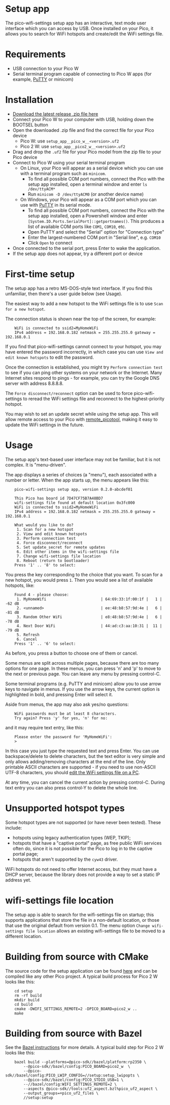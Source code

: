# Setup app

The pico-wifi-settings setup app has an interactive, text mode user
interface which you can access by USB. Once installed on your Pico,
it allows you to search for WiFi hotspots and create/edit
the WiFi settings file.

# Requirements

 - USB connection to your Pico W
 - Serial terminal program capable of connecting to Pico W apps
   (for example, [PuTTY](https://www.chiark.greenend.org.uk/~sgtatham/putty/latest.html)
   or minicom)
 
# Installation

 - [Download the latest release .zip file here](https://github.com/jwhitham/pico-wifi-settings/releases)
 - Connect your Pico W to your computer with USB, holding down the BOOTSEL button
 - Open the downloaded .zip file and find the correct file for your Pico device
   - Pico W: use `setup_app__pico_w__<version>.uf2`
   - Pico 2 W: use `setup_app__pico2_w__<version>.uf2`
 - Drag and drop the `.uf2` file for your Pico model from the zip file to your Pico device
 - Connect to Pico W using your serial terminal program
   - On Linux, your Pico will appear as a serial device which you can use
     with a terminal program such as `minicom`.
     - To find all possible COM port numbers, connect the Pico with the setup app installed,
       open a terminal window and enter `ls /dev/ttyACM*`
     - Run `minicom -D /dev/ttyACM0` (or another device name)
   - On Windows, your Pico will appear as a COM port which you can use
     with [PuTTY](https://www.chiark.greenend.org.uk/~sgtatham/putty/latest.html) in its
     serial mode.
     - To find all possible COM port numbers, connect the Pico with the setup app installed,
       open a Powershell window and enter `[System.IO.Ports.SerialPort]::getportnames()`.
       This produces a list of available COM ports like `COM1`, `COM10`, etc.
     - Open PuTTY and select the "Serial" option for "Connection type"
     - Enter the largest-numbered COM port in "Serial line", e.g. `COM10`
     - Click `Open` to connect
 - Once connected to the serial port, press Enter to wake the application.
 - If the setup app does not appear, try a different port or device

# First-time setup

The setup app has a retro MS-DOS-style text interface. If you find this unfamiliar,
then there's a user guide below (see Usage).

The easiest way to add a new hotspot to the WiFi settings file is to use
`Scan for a new hotspot`.

The connection status is shown near the top of the screen, for example:
```
    WiFi is connected to ssid2=MyHomeWiFi
    IPv4 address = 192.168.0.182 netmask = 255.255.255.0 gateway = 192.168.0.1
```
If you find that pico-wifi-settings cannot connect to your hotspot, you may have entered the
password incorrectly, in which case you can use `View and edit known hotspots`
to edit the password.

Once the connection is established, you might try `Perform connection test`
to see if you can ping other systems on your network or the Internet. Many
Internet sites respond to pings - for example, you can try the Google DNS server
with address 8.8.8.8.

The `Force disconnect/reconnect` option can be used to force pico-wifi-settings
to reread the WiFi settings file and reconnect to the highest-priority hotspot.

You may wish to set an update secret while using the setup app. This will allow
remote access to your Pico with [remote\_picotool](REMOTE.md), making it easy to
update the WiFi settings in the future.

# Usage

The setup app's text-based user interface may not be familiar, but it is not complex.
It is "menu-driven".

The app displays a series of choices (a "menu"), each associated with a number or letter.
When the app starts up, the menu appears like this:
```
    pico-wifi-settings setup app, version 0.2.0-abcdef01

    This Pico has board id 7D47CF75B7A48BD7
    wifi-settings file found at default location 0x3fc000
    WiFi is connected to ssid2=MyHomeWiFi
    IPv4 address = 192.168.0.182 netmask = 255.255.255.0 gateway = 192.168.0.1

    What would you like to do?
     1. Scan for a new hotspot
     2. View and edit known hotspots
     3. Perform connection test
     4. Force disconnect/reconnect
     5. Set update_secret for remote updates
     6. Edit other items in the wifi-settings file
     7. Change wifi-settings file location
     8. Reboot (return to bootloader)
    Press '1' .. '8' to select:
```
You press the key corresponding to the choice that you want. To scan for a new hotspot,
you would press `1`. Then you would see a list of available hotspots, like:
```
    Found 4 - please choose:
     1. MyHomeWifi                        | 64:69:33:1f:00:1f |   1 | -62 dB
     2. <unnamed>                         | ee:48:b8:57:9d:4e |   6 | -81 dB
     3. Random Other WiFi                 | e8:48:b8:57:9d:4e |   6 | -78 dB
     4. Next Door WiFi                    | 44:ad:c3:aa:10:31 |  11 | -79 dB
     5. Refresh
     6. Cancel
    Press '1' .. '6' to select:
```
As before, you press a button to choose one of them or cancel. 

Some menus are split across multiple pages, because there are too many options for
one page. In these menus, you can press 'n' and 'p' to move to the next or previous page.
You can leave any menu by pressing control-C.

Some terminal programs (e.g. PuTTY and minicom) allow you to use arrow keys to
navigate in menus. If you use the arrow keys, the current option is highlighted in bold, and
pressing Enter will select it.

Aside from menus, the app may also ask yes/no questions:
```
    WiFi passwords must be at least 8 characters.
    Try again? Press 'y' for yes, 'n' for no:
```
and it may require text entry, like this:
```
    Please enter the password for 'MyHomeWiFi':
    >
```
In this case you just type the requested text and press Enter. You can use backspace/delete
to delete characters, but the text editor is very simple and only allows adding/removing
characters at the end of the line. Only printable ASCII characters are supported - if you need
to use non-ASCII UTF-8 characters, you should [edit the
WiFi settings file on a PC](SETTINGS_FILE.md).

At any time, you can cancel the current action by pressing control-C. During text entry
you can also press control-Y to delete the whole line.


# Unsupported hotspot types

Some hotspot types are not supported (or have never been tested). These include:

 - hotspots using legacy authentication types (WEP, TKIP);
 - hotspots that have a "captive portal" page, as free public WiFi services often do,
   since it is not possible for the Pico to log in to the captive portal page;
 - hotspots that aren't supported by the `cyw43` driver.

WiFi hotspots do not need to offer Internet access, but they must have a DHCP server,
because the library does not provide a way to set a static IP address yet.

# wifi-settings file location

The setup app is able to search for the wifi-settings file on startup; this
supports applications that store the file in a non-default location, or those
that use the original default from version 0.1. The menu option
`Change wifi-settings file location` allows an existing wifi-settings file
to be moved to a different location.

# Building from source with CMake

The source code for the setup application can be found [here](../setup) and can
be compiled like any other Pico project. A typical build process for Pico 2 W
looks like this:
```
    cd setup
    rm -rf build
    mkdir build
    cd build
    cmake -DWIFI_SETTINGS_REMOTE=2 -DPICO_BOARD=pico2_w ..
    make
```

# Building from source with Bazel

See the [Bazel instructions](/doc/BAZEL.md) for more details. A typical build step
for Pico 2 W looks like this:
```
    bazel build --platforms=@pico-sdk//bazel/platform:rp2350 \
        --@pico-sdk//bazel/config:PICO_BOARD=pico2_w  \
        --@pico-sdk//bazel/config:PICO_LWIP_CONFIG=//setup:setup_lwipopts \
        --@pico-sdk//bazel/config:PICO_STDIO_USB=1 \
        --//bazel/config:WIFI_SETTINGS_REMOTE=2 \
        --aspects @pico-sdk//tools:uf2_aspect.bzl%pico_uf2_aspect \
        --output_groups=+pico_uf2_files \
        //setup:setup
```
